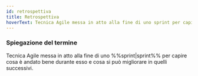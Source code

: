 ```yaml
---
id: retrospettiva
title: Retrospettiva
hoverText: Tecnica Agile messa in atto alla fine di uno sprint per capire cosa è andato bene durante esso e cosa si può migliorare in quelli successivi.
---
```


### Spiegazione del termine

Tecnica Agile messa in atto alla fine di uno %%sprint|sprint%% per capire cosa è andato bene durante esso e cosa si può migliorare in quelli successivi.
